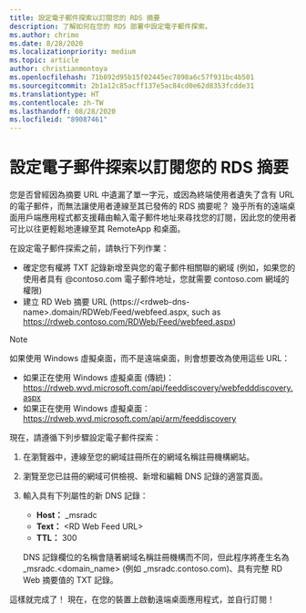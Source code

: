 ```yaml
---
title: 設定電子郵件探索以訂閱您的 RDS 摘要
description: 了解如何在您的 RDS 部署中設定電子郵件探索。
ms.author: chrimo
ms.date: 8/28/2020
ms.localizationpriority: medium
ms.topic: article
author: christianmontoya
ms.openlocfilehash: 71b892d95b15f02445ec7898a6c57f931bc4b501
ms.sourcegitcommit: 2b1a12c85acff137e5ac84cd0e62d8353fcdde31
ms.translationtype: HT
ms.contentlocale: zh-TW
ms.lasthandoff: 08/28/2020
ms.locfileid: "89087461"
---
```

# <a name="set-up-email-discovery-to-subscribe-to-your-rds-feed"></a>設定電子郵件探索以訂閱您的 RDS 摘要

您是否曾經因為摘要 URL 中遺漏了單一字元，或因為終端使用者遺失了含有 URL 的電子郵件，而無法讓使用者連線至其已發佈的 RDS 摘要呢？ 幾乎所有的遠端桌面用戶端應用程式都支援藉由輸入電子郵件地址來尋找您的訂閱，因此您的使用者可比以往更輕鬆地連線至其 RemoteApp 和桌面。

在設定電子郵件探索之前，請執行下列作業：

- 確定您有權將 TXT 記錄新增至與您的電子郵件相關聯的網域 (例如，如果您的使用者具有 @contoso.com 電子郵件地址，您就需要 contoso.com 網域的權限)
- 建立 RD Web 摘要 URL (https://\<rdweb-dns-name\>.domain/RDWeb/Feed/webfeed.aspx, such as https://rdweb.contoso.com/RDWeb/Feed/webfeed.aspx)

>[!NOTE]
>如果使用 Windows 虛擬桌面，而不是遠端桌面，則會想要改為使用這些 URL：
>
>- 如果正在使用 Windows 虛擬桌面 (傳統)：<https://rdweb.wvd.microsoft.com/api/feeddiscovery/webfedddiscovery.aspx>
>- 如果正在使用 Windows 虛擬桌面：<https://rdweb.wvd.microsoft.com/api/arm/feeddiscovery>

現在，請遵循下列步驟設定電子郵件探索：

1. 在瀏覽器中，連線至您的網域註冊所在的網域名稱註冊機構網站。
2. 瀏覽至您已註冊的網域可供檢視、新增和編輯 DNS 記錄的適當頁面。
3. 輸入具有下列屬性的新 DNS 記錄：
   - **Host：** _msradc
   - **Text：** \<RD Web Feed URL\>
   - **TTL：** 300

   DNS 記錄欄位的名稱會隨著網域名稱註冊機構而不同，但此程序將產生名為 _msradc.\<domain_name\> (例如 _msradc.contoso.com)、具有完整 RD Web 摘要值的 TXT 記錄。

這樣就完成了！ 現在，在您的裝置上啟動遠端桌面應用程式，並自行訂閱！